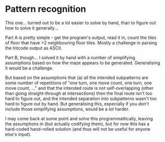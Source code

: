 # Pattern recognition
This one... turned out to be a lot easier to solve by hand, than to figure out how to solve it generally...

Part A is pretty simple - get the program's output, read it in, count the tiles of floor that have >2 neighbouring floor tiles. Mostly a challenge in parsing the Intcode output as ASCII.

Part B, though... I solved it by hand with a number of simplifying assumptions based on how the maze appears to be generated. Generalising it would be a challenge.

But based on the assumptions that (a) all the intended subpatterns are some number of repetitions of "one turn, one move count, one turn, one move count, ..." and that the intended route is not self-overlapping (other than going straight-through at intersections) then the final route isn't too hard to figure out, and the intended separation into subpatterns wasn't too hard to figure out by hand. But generalising this, especially if you _don't_ include those simplifying assumptions, would be a _lot_ harder.

I may come back at some point and solve this programmattically, leaving the assumptions in (but actually codifying them), but for now this has a hard-coded hand-rolled solution (and thus will not be useful for anyone else's input).
